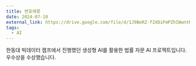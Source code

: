 ```yaml
---
title: 변호에몽
date: 2024-07-10
external_link: https://drive.google.com/file/d/1J9BeRZ-f2XDiFmPZhIWwntKZeTZXWKKt/view?usp=drive_link
tags:
  - AI
---
```


한동대 빅데이터 캠프에서 진행했던 생성형 AI를 활용한 법률 자문 AI 프로젝트입니다. 우수상을 수상했습니다.

<!--more-->
